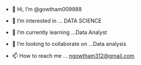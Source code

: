 - 👋 Hi, I’m @gowtham009988
- 👀 I’m interested in ... DATA SCIENCE
- 🌱 I’m currently learning ...Data Analyst 
- 💞️ I’m looking to collaborate on ...Data analysis
  
- 📫 How to reach me ... ngowtham312@gmail.com

<!---
gowtham009988/gowtham009988 is a ✨ special ✨ repository because its `README.md` (this file) appears on your GitHub profile.
You can click the Preview link to take a look at your changes.
--->
